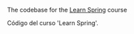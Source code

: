 
The codebase for the [Learn Spring](https://www.baeldung.com/learn-spring-course#master-class) course

Código del curso 'Learn Spring'.

